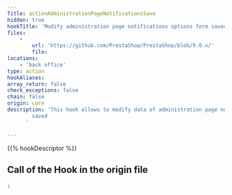 ```yaml
---
Title: actionAdministrationPageNotificationsSave
hidden: true
hookTitle: 'Modify administration page notifications options form saved data'
files:
    -
        url: 'https://github.com/PrestaShop/PrestaShop/blob/9.0.x/'
        file: 
locations:
    - 'back office'
type: action
hookAliases: 
array_return: false
check_exceptions: false
chain: false
origin: core
description: 'This hook allows to modify data of administration page notifications options form after it was
        saved
      '

---
```


{{% hookDescriptor %}}

## Call of the Hook in the origin file

```php
;
```
